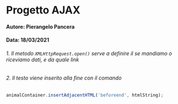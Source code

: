 # Progetto AJAX
#### Autore: Pierangelo Pancera
#### Data: 18/03/2021

###### 1. Il metodo  `XMLHttpRequest.open()` serve a definire il se mandiamo o riceviamo dati, e da quale link
###### 2. Il testo viene inserito alla fine con il comando 
```javascript
animalContainer.insertAdjacentHTML('beforeend', htmlString);
```


